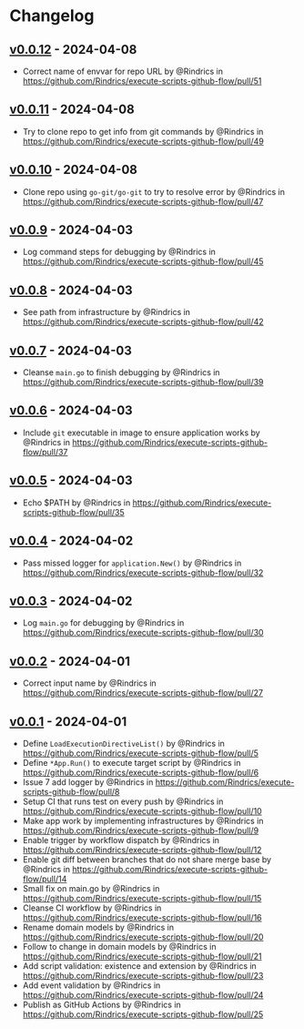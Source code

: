 # Changelog

## [v0.0.12](https://github.com/Rindrics/execute-scripts-github-flow/compare/v0.0.11...v0.0.12) - 2024-04-08
- Correct name of envvar for repo URL by @Rindrics in https://github.com/Rindrics/execute-scripts-github-flow/pull/51

## [v0.0.11](https://github.com/Rindrics/execute-scripts-github-flow/compare/v0.0.10...v0.0.11) - 2024-04-08
- Try to clone repo to get info from git commands by @Rindrics in https://github.com/Rindrics/execute-scripts-github-flow/pull/49

## [v0.0.10](https://github.com/Rindrics/execute-scripts-github-flow/compare/v0.0.9...v0.0.10) - 2024-04-08
- Clone repo using `go-git/go-git` to try to resolve error by @Rindrics in https://github.com/Rindrics/execute-scripts-github-flow/pull/47

## [v0.0.9](https://github.com/Rindrics/execute-scripts-github-flow/compare/v0.0.8...v0.0.9) - 2024-04-03
- Log command steps for debugging by @Rindrics in https://github.com/Rindrics/execute-scripts-github-flow/pull/45

## [v0.0.8](https://github.com/Rindrics/execute-scripts-github-flow/compare/v0.0.7...v0.0.8) - 2024-04-03
- See path from infrastructure by @Rindrics in https://github.com/Rindrics/execute-scripts-github-flow/pull/42

## [v0.0.7](https://github.com/Rindrics/execute-scripts-github-flow/compare/v0.0.6...v0.0.7) - 2024-04-03
- Cleanse `main.go` to finish debugging by @Rindrics in https://github.com/Rindrics/execute-scripts-github-flow/pull/39

## [v0.0.6](https://github.com/Rindrics/execute-scripts-github-flow/compare/v0.0.5...v0.0.6) - 2024-04-03
- Include `git` executable in image to ensure application works by @Rindrics in https://github.com/Rindrics/execute-scripts-github-flow/pull/37

## [v0.0.5](https://github.com/Rindrics/execute-scripts-github-flow/compare/v0.0.4...v0.0.5) - 2024-04-03
- Echo $PATH by @Rindrics in https://github.com/Rindrics/execute-scripts-github-flow/pull/35

## [v0.0.4](https://github.com/Rindrics/execute-scripts-github-flow/compare/v0.0.3...v0.0.4) - 2024-04-02
- Pass missed logger for `application.New()` by @Rindrics in https://github.com/Rindrics/execute-scripts-github-flow/pull/32

## [v0.0.3](https://github.com/Rindrics/execute-scripts-github-flow/compare/v0.0.2...v0.0.3) - 2024-04-02
- Log `main.go` for debugging by @Rindrics in https://github.com/Rindrics/execute-scripts-github-flow/pull/30

## [v0.0.2](https://github.com/Rindrics/execute-scripts-github-flow/compare/v0.0.1...v0.0.2) - 2024-04-01
- Correct input name by @Rindrics in https://github.com/Rindrics/execute-scripts-github-flow/pull/27

## [v0.0.1](https://github.com/Rindrics/execute-scripts-github-flow/commits/v0.0.1) - 2024-04-01
- Define `LoadExecutionDirectiveList()` by @Rindrics in https://github.com/Rindrics/execute-scripts-github-flow/pull/5
- Define `*App.Run()` to execute target script by @Rindrics in https://github.com/Rindrics/execute-scripts-github-flow/pull/6
- Issue 7 add logger by @Rindrics in https://github.com/Rindrics/execute-scripts-github-flow/pull/8
- Setup CI that runs test on every push by @Rindrics in https://github.com/Rindrics/execute-scripts-github-flow/pull/10
- Make app work by implementing infrastructures by @Rindrics in https://github.com/Rindrics/execute-scripts-github-flow/pull/9
- Enable trigger by workflow dispatch by @Rindrics in https://github.com/Rindrics/execute-scripts-github-flow/pull/12
- Enable git diff between branches that do not share merge base by @Rindrics in https://github.com/Rindrics/execute-scripts-github-flow/pull/14
- Small fix on main.go by @Rindrics in https://github.com/Rindrics/execute-scripts-github-flow/pull/15
- Cleanse CI workflow by @Rindrics in https://github.com/Rindrics/execute-scripts-github-flow/pull/16
- Rename domain models by @Rindrics in https://github.com/Rindrics/execute-scripts-github-flow/pull/20
- Follow to change in domain models by @Rindrics in https://github.com/Rindrics/execute-scripts-github-flow/pull/21
- Add script validation: existence and extension by @Rindrics in https://github.com/Rindrics/execute-scripts-github-flow/pull/23
- Add event validation by @Rindrics in https://github.com/Rindrics/execute-scripts-github-flow/pull/24
- Publish as GitHub Actions by @Rindrics in https://github.com/Rindrics/execute-scripts-github-flow/pull/25
